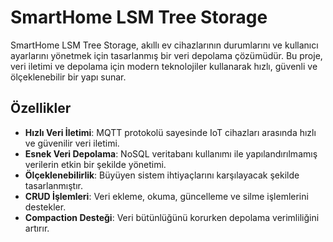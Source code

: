 # SmartHome LSM Tree Storage

SmartHome LSM Tree Storage, akıllı ev cihazlarının durumlarını ve kullanıcı ayarlarını yönetmek için tasarlanmış bir veri depolama çözümüdür. Bu proje, veri iletimi ve depolama için modern teknolojiler kullanarak hızlı, güvenli ve ölçeklenebilir bir yapı sunar.

## Özellikler

- **Hızlı Veri İletimi**: MQTT protokolü sayesinde IoT cihazları arasında hızlı ve güvenilir veri iletimi.
- **Esnek Veri Depolama**: NoSQL veritabanı kullanımı ile yapılandırılmamış verilerin etkin bir şekilde yönetimi.
- **Ölçeklenebilirlik**: Büyüyen sistem ihtiyaçlarını karşılayacak şekilde tasarlanmıştır.
- **CRUD İşlemleri**: Veri ekleme, okuma, güncelleme ve silme işlemlerini destekler.
- **Compaction Desteği**: Veri bütünlüğünü korurken depolama verimliliğini artırır.

